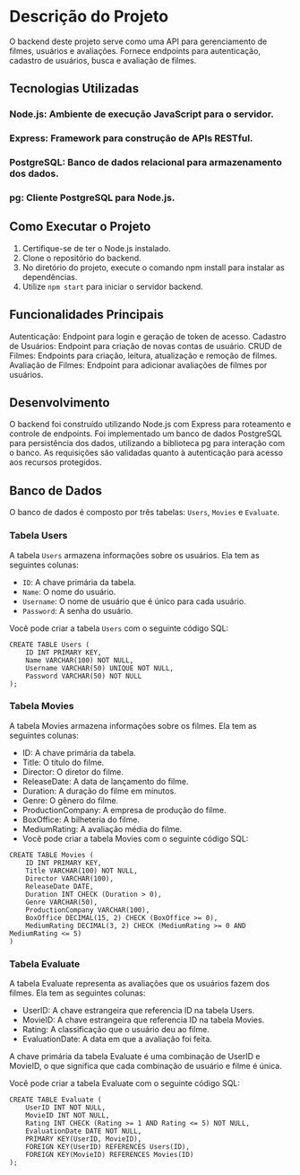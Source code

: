 # Descrição do Projeto
O backend deste projeto serve como uma API para gerenciamento de filmes, usuários e avaliações. Fornece endpoints para autenticação, cadastro de usuários, busca e avaliação de filmes.

## Tecnologias Utilizadas

### Node.js: Ambiente de execução JavaScript para o servidor.
### Express: Framework para construção de APIs RESTful.
### PostgreSQL: Banco de dados relacional para armazenamento dos dados.
### pg: Cliente PostgreSQL para Node.js.

## Como Executar o Projeto

1. Certifique-se de ter o Node.js instalado.
2. Clone o repositório do backend.
3. No diretório do projeto, execute o comando npm install para instalar as dependências.
4. Utilize `npm start` para iniciar o servidor backend.

## Funcionalidades Principais

Autenticação: Endpoint para login e geração de token de acesso.
Cadastro de Usuários: Endpoint para criação de novas contas de usuário.
CRUD de Filmes: Endpoints para criação, leitura, atualização e remoção de filmes.
Avaliação de Filmes: Endpoint para adicionar avaliações de filmes por usuários.

## Desenvolvimento

O backend foi construído utilizando Node.js com Express para roteamento e controle de endpoints. Foi implementado um banco de dados PostgreSQL para persistência dos dados, utilizando a biblioteca pg para interação com o banco. As requisições são validadas quanto à autenticação para acesso aos recursos protegidos.

## Banco de Dados

O banco de dados é composto por três tabelas: `Users`, `Movies` e `Evaluate`. 

### Tabela Users

A tabela `Users` armazena informações sobre os usuários. Ela tem as seguintes colunas:

- `ID`: A chave primária da tabela.
- `Name`: O nome do usuário.
- `Username`: O nome de usuário que é único para cada usuário.
- `Password`: A senha do usuário.

Você pode criar a tabela `Users` com o seguinte código SQL:

```
CREATE TABLE Users (
    ID INT PRIMARY KEY,
    Name VARCHAR(100) NOT NULL,
    Username VARCHAR(50) UNIQUE NOT NULL,
    Password VARCHAR(50) NOT NULL
);
```

### Tabela Movies
A tabela Movies armazena informações sobre os filmes. Ela tem as seguintes colunas:
 
 - ID: A chave primária da tabela.
 - Title: O título do filme.
 - Director: O diretor do filme.
 - ReleaseDate: A data de lançamento do filme.
 - Duration: A duração do filme em minutos.
 - Genre: O gênero do filme.
 - ProductionCompany: A empresa de produção do filme.
 - BoxOffice: A bilheteria do filme.
 - MediumRating: A avaliação média do filme.
 - Você pode criar a tabela Movies com o seguinte código SQL:

```
CREATE TABLE Movies (
    ID INT PRIMARY KEY,
    Title VARCHAR(100) NOT NULL,
    Director VARCHAR(100),
    ReleaseDate DATE,
    Duration INT CHECK (Duration > 0),
    Genre VARCHAR(50),
    ProductionCompany VARCHAR(100),
    BoxOffice DECIMAL(15, 2) CHECK (BoxOffice >= 0),
    MediumRating DECIMAL(3, 2) CHECK (MediumRating >= 0 AND MediumRating <= 5)
)
```

### Tabela Evaluate
A tabela Evaluate representa as avaliações que os usuários fazem dos filmes. Ela tem as seguintes colunas:

 - UserID: A chave estrangeira que referencia ID na tabela Users.
 - MovieID: A chave estrangeira que referencia ID na tabela Movies.
 - Rating: A classificação que o usuário deu ao filme.
 - EvaluationDate: A data em que a avaliação foi feita.

A chave primária da tabela Evaluate é uma combinação de UserID e MovieID, o que significa que cada combinação de usuário e filme é única.

Você pode criar a tabela Evaluate com o seguinte código SQL:

```
CREATE TABLE Evaluate (
    UserID INT NOT NULL,
    MovieID INT NOT NULL,
    Rating INT CHECK (Rating >= 1 AND Rating <= 5) NOT NULL,
    EvaluationDate DATE NOT NULL,
    PRIMARY KEY(UserID, MovieID),
    FOREIGN KEY(UserID) REFERENCES Users(ID),
    FOREIGN KEY(MovieID) REFERENCES Movies(ID)
);
```